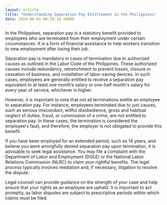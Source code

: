 ```yaml
---
layout: article
title: "Understanding Separation Pay Entitlement in the Philippines"
date: 2024-09-01 09:39:14 +0800
---
```


<p>In the Philippines, separation pay is a statutory benefit provided to employees who are terminated from their employment under certain circumstances. It is a form of financial assistance to help workers transition to new employment after losing their job.</p><p>Separation pay is mandatory in cases of termination due to authorized causes as outlined in the Labor Code of the Philippines. These authorized causes include redundancy, retrenchment to prevent losses, closure or cessation of business, and installation of labor-saving devices. In such cases, employees are generally entitled to receive a separation pay equivalent to at least one month’s salary or one-half month's salary for every year of service, whichever is higher.</p><p>However, it is important to note that not all terminations entitle an employee to separation pay. For instance, employees terminated due to just causes, such as serious misconduct, willful disobedience, gross and habitual neglect of duties, fraud, or commission of a crime, are not entitled to separation pay. In these cases, the termination is considered the employee's fault, and therefore, the employer is not obligated to provide this benefit.</p><p>If you have been employed for an extended period, such as 14 years, and believe you were wrongfully denied separation pay upon termination, it is advisable to seek legal assistance. You may file a complaint with the Department of Labor and Employment (DOLE) or the National Labor Relations Commission (NLRC) to claim your rightful benefits. The legal process typically involves mediation and, if necessary, litigation to resolve the dispute.</p><p>Legal counsel can provide guidance on the strength of your case and help ensure that your rights as an employee are upheld. It is important to act promptly, as labor disputes are subject to prescriptive periods within which claims must be filed.</p>